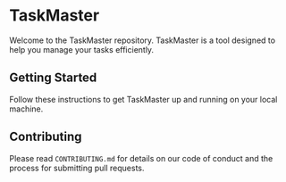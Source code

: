 # TaskMaster

Welcome to the TaskMaster repository. TaskMaster is a tool designed to help you manage your tasks efficiently.

## Getting Started

Follow these instructions to get TaskMaster up and running on your local machine.

## Contributing

Please read `CONTRIBUTING.md` for details on our code of conduct and the process for submitting pull requests.
